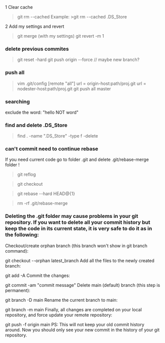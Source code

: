 1 Clear cache

> git rm --cached <filename>
> Example: >git rm --cached .DS_Store

2 Add my settings and revert

> git merge <branch>(with my settings)
> git revert -m 1 <hash>

### delete previous commites

> git reset -hard <commit-hash>
> git push origin --force
> // maybe new branch?

### push all

> vim .git/config
> [remote "all"]
> url = origin-host:path/proj.git
> url = nodester-host:path/proj.git
> git push all master

### searching

exclude the word: "hello NOT word"

### find and delete .DS_Store

> find . -name ".DS_Store" -type f -delete

### can't commit need to continue rebase

If you need current code go to folder .git and delete .git/rebase-merge folder !

> git reflog

> git checkout <branch>

> git rebase --hard HEAD@{1}

> rm -rf .git/rebase-merge

### Deleting the .git folder may cause problems in your git repository. If you want to delete all your commit history but keep the code in its current state, it is very safe to do it as in the following:

Checkout/create orphan branch (this branch won't show in git branch command):

git checkout --orphan latest_branch
Add all the files to the newly created branch:

git add -A
Commit the changes:

git commit -am "commit message"
Delete main (default) branch (this step is permanent):

git branch -D main
Rename the current branch to main:

git branch -m main
Finally, all changes are completed on your local repository, and force update your remote repository:

git push -f origin main
PS: This will not keep your old commit history around. Now you should only see your new commit in the history of your git repository.
